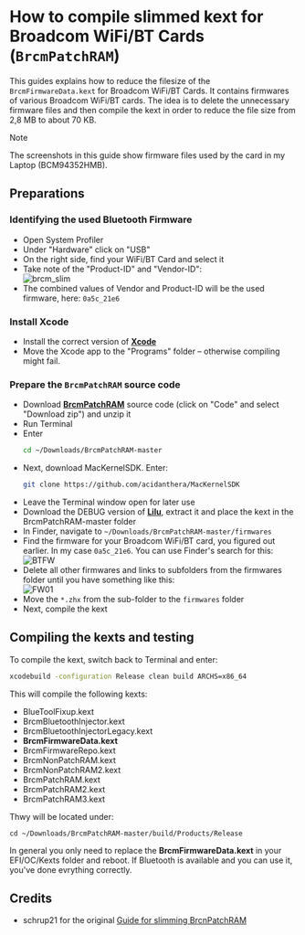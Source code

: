 # How to compile slimmed kext for Broadcom WiFi/BT Cards (`BrcmPatchRAM`) 

This guides explains how to reduce the filesize of the `BrcmFirmwareData.kext` for Broadcom WiFi/BT Cards. It contains firmwares of various Broadcom WiFi/BT cards. The idea is to delete the unnecessary firmware files and then compile the kext in order to reduce the file size from 2,8 MB to about 70 KB.

> [!NOTE]
> 
> The screenshots in this guide show firmware files used by the card in my Laptop (BCM94352HMB).

## Preparations

### Identifying the used Bluetooth Firmware
- Open System Profiler
- Under "Hardware" click on "USB"
- On the right side, find your WiFi/BT Card and select it
- Take note of the "Product-ID" and "Vendor-ID":<br>![brcm_slim](https://github.com/user-attachments/assets/1249b7cf-94a0-44a3-9cd0-6f705152f003)
- The combined values of Vendor and Product-ID will be the used firmware, here: `0a5c_21e6`

### Install Xcode
- Install the correct version of [**Xcode**](https://xcodereleases.com/?scope=release)
- Move the Xcode app to the "Programs" folder – otherwise compiling might fail.

### Prepare the `BrcmPatchRAM` source code
- Download [**BrcmPatchRAM**](https://github.com/acidanthera/BrcmPatchRAM) source code (click on "Code" and select "Download zip") and unzip it
- Run Terminal
- Enter 
	```bash
	cd ~/Downloads/BrcmPatchRAM-master
	```
- Next, download MacKernelSDK. Enter: 
	```bash
	git clone https://github.com/acidanthera/MacKernelSDK
	```
- Leave the Terminal window open for later use
- Download the DEBUG version of [**Lilu**](https://github.com/acidanthera/Lilu/releases), extract it and place the kext in the BrcmPatchRAM-master folder
- In Finder, navigate to `~/Downloads/BrcmPatchRAM-master/firmwares`
- Find the firmware for your Broadcom WiFi/BT card, you figured out earlier. In my case `0a5c_21e6`. You can use Finder's search for this:<br>![BTFW](https://github.com/user-attachments/assets/544f478e-367e-433f-b153-fc30acd6ca4f)
- Delete all other firmwares and links to subfolders from the firmwares folder until you have something like this:<br>![FW01](https://github.com/user-attachments/assets/e834a603-9433-44c9-a57a-e4f8f0851791)
- Move the `*.zhx` from the sub-folder to the `firmwares` folder
- Next, compile the kext

## Compiling the kexts and testing

To compile the kext, switch back to Terminal and enter: 

```bash
xcodebuild -configuration Release clean build ARCHS=x86_64
```

This will compile the following kexts:

- BlueToolFixup.kext
- BrcmBluetoothInjector.kext
- BrcmBluetoothInjectorLegacy.kext
- **BrcmFirmwareData.kext**
- BrcmFirmwareRepo.kext
- BrcmNonPatchRAM.kext
- BrcmNonPatchRAM2.kext
- BrcmPatchRAM.kext
- BrcmPatchRAM2.kext
- BrcmPatchRAM3.kext

Thwy will be located under: 

```
cd ~/Downloads/BrcmPatchRAM-master/build/Products/Release
```

In general you only need to replace the **BrcmFirmwareData.kext** in your EFI/OC/Kexts folder and reboot. If Bluetooth is available and you can use it, you've done evrything correctly. 

## Credits
- schrup21 for the original [Guide for slimming BrcnPatchRAM](https://www.hackintosh-forum.de/forum/thread/60336-howto-deutlich-schlankere-kexte-openintelwireless-brcmpatchram-applealc-bauen/)
